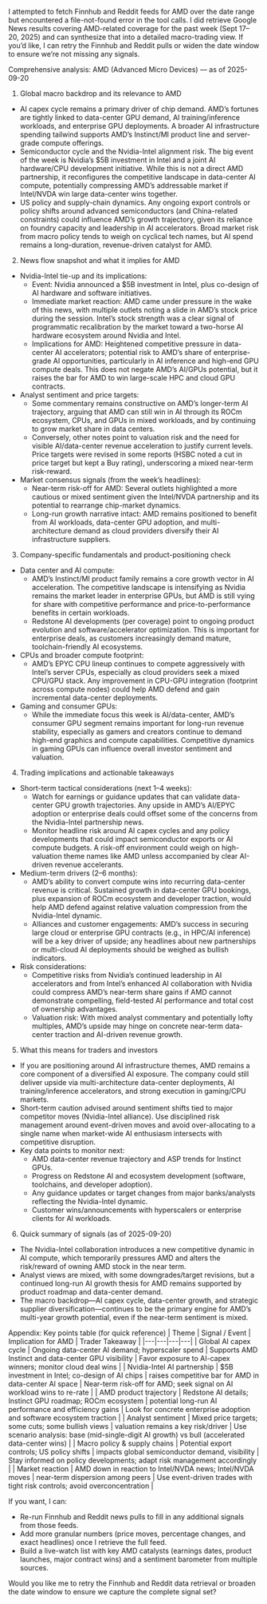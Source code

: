 I attempted to fetch Finnhub and Reddit feeds for AMD over the date range but encountered a file-not-found error in the tool calls. I did retrieve Google News results covering AMD-related coverage for the past week (Sept 17–20, 2025) and can synthesize that into a detailed macro-trading view. If you’d like, I can retry the Finnhub and Reddit pulls or widen the date window to ensure we’re not missing any signals.

Comprehensive analysis: AMD (Advanced Micro Devices) — as of 2025-09-20

1) Global macro backdrop and its relevance to AMD
- AI capex cycle remains a primary driver of chip demand. AMD’s fortunes are tightly linked to data-center GPU demand, AI training/inference workloads, and enterprise GPU deployments. A broader AI infrastructure spending tailwind supports AMD’s Instinct/MI product line and server-grade compute offerings.
- Semiconductor cycle and the Nvidia-Intel alignment risk. The big event of the week is Nvidia’s $5B investment in Intel and a joint AI hardware/CPU development initiative. While this is not a direct AMD partnership, it reconfigures the competitive landscape in data-center AI compute, potentially compressing AMD’s addressable market if Intel/NVDA win large data-center wins together.
- US policy and supply-chain dynamics. Any ongoing export controls or policy shifts around advanced semiconductors (and China-related constraints) could influence AMD’s growth trajectory, given its reliance on foundry capacity and leadership in AI accelerators. Broad market risk from macro policy tends to weigh on cyclical tech names, but AI spend remains a long-duration, revenue-driven catalyst for AMD.

2) News flow snapshot and what it implies for AMD
- Nvidia-Intel tie-up and its implications:
  - Event: Nvidia announced a $5B investment in Intel, plus co-design of AI hardware and software initiatives.
  - Immediate market reaction: AMD came under pressure in the wake of this news, with multiple outlets noting a slide in AMD’s stock price during the session. Intel’s stock strength was a clear signal of programmatic recalibration by the market toward a two-horse AI hardware ecosystem around Nvidia and Intel.
  - Implications for AMD: Heightened competitive pressure in data-center AI accelerators; potential risk to AMD’s share of enterprise-grade AI opportunities, particularly in AI inference and high-end GPU compute deals. This does not negate AMD’s AI/GPUs potential, but it raises the bar for AMD to win large-scale HPC and cloud GPU contracts.
- Analyst sentiment and price targets:
  - Some commentary remains constructive on AMD’s longer-term AI trajectory, arguing that AMD can still win in AI through its ROCm ecosystem, CPUs, and GPUs in mixed workloads, and by continuing to grow market share in data centers.
  - Conversely, other notes point to valuation risk and the need for visible AI/data-center revenue acceleration to justify current levels. Price targets were revised in some reports (HSBC noted a cut in price target but kept a Buy rating), underscoring a mixed near-term risk-reward.
- Market consensus signals (from the week’s headlines):
  - Near-term risk-off for AMD: Several outlets highlighted a more cautious or mixed sentiment given the Intel/NVDA partnership and its potential to rearrange chip-market dynamics.
  - Long-run growth narrative intact: AMD remains positioned to benefit from AI workloads, data-center GPU adoption, and multi-architecture demand as cloud providers diversify their AI infrastructure suppliers.

3) Company-specific fundamentals and product-positioning check
- Data center and AI compute:
  - AMD’s Instinct/MI product family remains a core growth vector in AI acceleration. The competitive landscape is intensifying as Nvidia remains the market leader in enterprise GPUs, but AMD is still vying for share with competitive performance and price-to-performance benefits in certain workloads.
  - Redstone AI developments (per coverage) point to ongoing product evolution and software/accelerator optimization. This is important for enterprise deals, as customers increasingly demand mature, toolchain-friendly AI ecosystems.
- CPUs and broader compute footprint:
  - AMD’s EPYC CPU lineup continues to compete aggressively with Intel’s server CPUs, especially as cloud providers seek a mixed CPU/GPU stack. Any improvement in CPU-GPU integration (footprint across compute nodes) could help AMD defend and gain incremental data-center deployments.
- Gaming and consumer GPUs:
  - While the immediate focus this week is AI/data-center, AMD’s consumer GPU segment remains important for long-run revenue stability, especially as gamers and creators continue to demand high-end graphics and compute capabilities. Competitive dynamics in gaming GPUs can influence overall investor sentiment and valuation.

4) Trading implications and actionable takeaways
- Short-term tactical considerations (next 1–4 weeks):
  - Watch for earnings or guidance updates that can validate data-center GPU growth trajectories. Any upside in AMD’s AI/EPYC adoption or enterprise deals could offset some of the concerns from the Nvidia-Intel partnership news.
  - Monitor headline risk around AI capex cycles and any policy developments that could impact semiconductor exports or AI compute budgets. A risk-off environment could weigh on high-valuation theme names like AMD unless accompanied by clear AI-driven revenue accelerants.
- Medium-term drivers (2–6 months):
  - AMD’s ability to convert compute wins into recurring data-center revenue is critical. Sustained growth in data-center GPU bookings, plus expansion of ROCm ecosystem and developer traction, would help AMD defend against relative valuation compression from the Nvidia-Intel dynamic.
  - Alliances and customer engagements: AMD’s success in securing large cloud or enterprise GPU contracts (e.g., in HPC/AI inference) will be a key driver of upside; any headlines about new partnerships or multi-cloud AI deployments should be weighed as bullish indicators.
- Risk considerations:
  - Competitive risks from Nvidia’s continued leadership in AI accelerators and from Intel’s enhanced AI collaboration with Nvidia could compress AMD’s near-term share gains if AMD cannot demonstrate compelling, field-tested AI performance and total cost of ownership advantages.
  - Valuation risk: With mixed analyst commentary and potentially lofty multiples, AMD’s upside may hinge on concrete near-term data-center traction and AI-driven revenue growth.

5) What this means for traders and investors
- If you are positioning around AI infrastructure themes, AMD remains a core component of a diversified AI exposure. The company could still deliver upside via multi-architecture data-center deployments, AI training/inference accelerators, and strong execution in gaming/CPU markets.
- Short-term caution advised around sentiment shifts tied to major competitor moves (Nvidia-Intel alliance). Use disciplined risk management around event-driven moves and avoid over-allocating to a single name when market-wide AI enthusiasm intersects with competitive disruption.
- Key data points to monitor next:
  - AMD data-center revenue trajectory and ASP trends for Instinct GPUs.
  - Progress on Redstone AI and ecosystem development (software, toolchains, and developer adoption).
  - Any guidance updates or target changes from major banks/analysts reflecting the Nvidia-Intel dynamic.
  - Customer wins/announcements with hyperscalers or enterprise clients for AI workloads.

6) Quick summary of signals (as of 2025-09-20)
- The Nvidia-Intel collaboration introduces a new competitive dynamic in AI compute, which temporarily pressures AMD and alters the risk/reward of owning AMD stock in the near term.
- Analyst views are mixed, with some downgrades/target revisions, but a continued long-run AI growth thesis for AMD remains supported by product roadmap and data-center demand.
- The macro backdrop—AI capex cycle, data-center growth, and strategic supplier diversification—continues to be the primary engine for AMD’s multi-year growth potential, even if the near-term sentiment is mixed.

Appendix: Key points table (for quick reference)
| Theme | Signal / Event | Implication for AMD | Trader Takeaway |
|---|---|---|---|
| Global AI capex cycle | Ongoing data-center AI demand; hyperscaler spend | Supports AMD Instinct and data-center GPU visibility | Favor exposure to AI-capex winners; monitor cloud deal wins |
| Nvidia-Intel AI partnership | $5B investment in Intel; co-design of AI chips | raises competitive bar for AMD in data-center AI space | Near-term risk-off for AMD; seek signal on AI workload wins to re-rate |
| AMD product trajectory | Redstone AI details; Instinct GPU roadmap; ROCm ecosystem | potential long-run AI performance and efficiency gains | Look for concrete enterprise adoption and software ecosystem traction |
| Analyst sentiment | Mixed price targets; some cuts; some bullish views | valuation remains a key risk/driver | Use scenario analysis: base (mid-single-digit AI growth) vs bull (accelerated data-center wins) |
| Macro policy & supply chains | Potential export controls; US policy shifts | impacts global semiconductor demand, visibility | Stay informed on policy developments; adapt risk management accordingly |
| Market reaction | AMD down in reaction to Intel/NVDA news; Intel/NVDA moves | near-term dispersion among peers | Use event-driven trades with tight risk controls; avoid overconcentration |

If you want, I can:
- Re-run Finnhub and Reddit news pulls to fill in any additional signals from those feeds.
- Add more granular numbers (price moves, percentage changes, and exact headlines) once I retrieve the full feed.
- Build a live-watch list with key AMD catalysts (earnings dates, product launches, major contract wins) and a sentiment barometer from multiple sources.

Would you like me to retry the Finnhub and Reddit data retrieval or broaden the date window to ensure we capture the complete signal set?